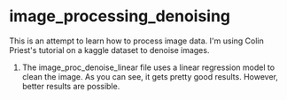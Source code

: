 # image_processing_denoising

This is an attempt to learn how to process image data.
I'm using Colin Priest's tutorial on a kaggle dataset to denoise images.

1. The image_proc_denoise_linear file uses a linear regression model to clean the image.
As you can see, it gets pretty good results. However, better results are possible.
